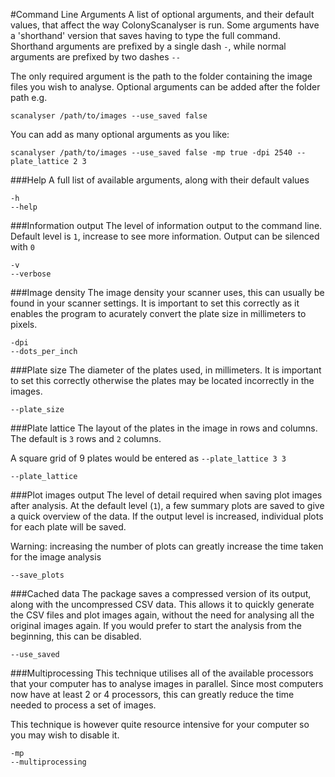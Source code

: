 #Command Line Arguments
A list of optional arguments, and their default values, that affect the way ColonyScanalyser is run. Some arguments have a 'shorthand' version that saves having to type the full command. Shorthand arguments are prefixed by a single dash `-`, while normal arguments are prefixed by two dashes `--`

The only required argument is the path to the folder containing the image files you wish to analyse. Optional arguments can be added after the folder path e.g.
```
scanalyser /path/to/images --use_saved false
```
You can add as many optional arguments as you like:
```
scanalyser /path/to/images --use_saved false -mp true -dpi 2540 --plate_lattice 2 3
```
###Help
A full list of available arguments, along with their default values
```
-h
--help
```
###Information output
The level of information output to the command line. Default level is `1`, increase to see more information. Output can be silenced with `0`
```
-v
--verbose
```
###Image density
The image density your scanner uses, this can usually be found in your scanner settings. It is important to set this correctly as it enables the program to acurately convert the plate size in millimeters to pixels.
```
-dpi
--dots_per_inch
```
###Plate size
The diameter of the plates used, in millimeters. It is important to set this correctly otherwise the plates may be located incorrectly in the images.
```
--plate_size
```
###Plate lattice
The layout of the plates in the image in rows and columns. The default is `3` rows and `2` columns.

A square grid of 9 plates would be entered as `--plate_lattice 3 3`
```
--plate_lattice
```
###Plot images output
The level of detail required when saving plot images after analysis. At the default level (`1`), a few summary plots are saved to give a quick overview of the data. If the output level is increased, individual plots for each plate will be saved.

Warning: increasing the number of plots can greatly increase the time taken for the image analysis
```
--save_plots
```
###Cached data
The package saves a compressed version of its output, along with the uncompressed CSV data. This allows it to quickly generate the CSV files and plot images again, without the need for analysing all the original images again. If you would prefer to start the analysis from the beginning, this can be disabled.
```
--use_saved
```
###Multiprocessing
This technique utilises all of the available processors that your computer has to analyse images in parallel. Since most computers now have at least 2 or 4 processors, this can greatly reduce the time needed to process a set of images.

This technique is however quite resource intensive for your computer so you may wish to disable it.
```
-mp
--multiprocessing
```

